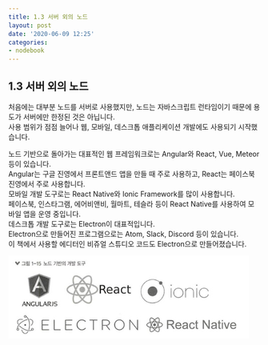 ```yaml
---
title: 1.3 서버 외의 노드
layout: post
date: '2020-06-09 12:25'
categories:
- nodebook
---
```


## 1.3 서버 외의 노드

처음에는 대부분 노드를 서버로 사용했지만, 노드는 자바스크립트 런타임이기 때문에 용도가 서버에만 한정된 것은 아닙니다.  
사용 범위가 점점 늘어나 웹, 모바일, 데스크톱 애플리케이션 개발에도 사용되기 시작했습니다.  

노드 기반으로 돌아가는 대표적인 웹 프레임워크로는 Angular와 React, Vue, Meteor 등이 있습니다.  
Angular는 구글 진영에서 프론트앤드 앱을 만들 때 주로 사용하고, React는 페이스북 진영에서 주로 사용합니다.  
모바일 개발 도구로는 React Native와 Ionic Framework를 많이 사용합니다.  
페이스북, 인스타그램, 에어비앤비, 월마트, 테슬라 등이 React Native를 사용하여 모바일 앱을 운영 중입니다.  
데스크톱 개발 도구로는 Electron이 대표적입니다.  
Electron으로 만들어진 프로그램으로는 Atom, Slack, Discord 등이 있습니다.  
이 책에서 사용할 에디터인 비쥬얼 스튜디오 코드도 Electron으로 만들어졌습니다.

![](/static/img/nodebook/image12.jpg)